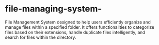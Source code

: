 # file-managing-system-
File Management System designed to help users efficiently organize and manage files within a specified folder. It offers functionalities to categorize files based on their extensions, handle duplicate files intelligently, and search for files within the directory.
